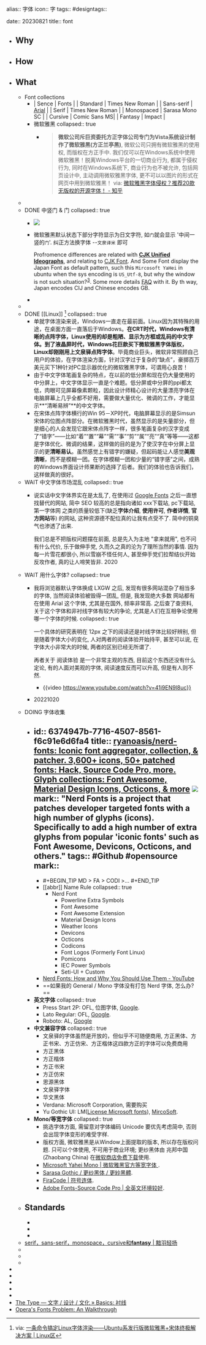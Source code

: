 alias:: 字体
icon:: 字
tags:: #designtags:: 

date:: 20230821
title:: font

- ## Why
- ## How
- ## What
  - Font collections
    - | Sence | Fonts |
      | Standard | Times New Roman |
      | Sans-serif | [Arial](https://zh.wikipedia.org/zh-cn/Arial) |
      | Serif | Times New Roman |
      | Monospaced | Sarasa Mono SC |
      | Cursive | Comic Sans MS|
      | Fantasy | Impact |
    - 微软雅黑
      collapsed:: true
      - > **微软公司斥巨资委托方正字体公司专门为Vista系统设计制作了微软雅黑(方正兰亭黑)**, 微软公司只拥有微软雅黑的使用权, 而版权在方正手中. 我们仅可以在Windows系统中使用微软雅黑！脱离Windows平台的一切商业行为, 都属于侵权行为, 同时在Windows系统下, 商业行为也不被允许, 包括网页设计中, 主动调用微软雅黑字体, 更不可以以图片的形式在网页中用到微软雅黑！
        via: [微软雅黑字体侵权？推荐20款无版权的开源字体！ - 知乎](https://zhuanlan.zhihu.com/p/49049779)
  -
  - DONE 中竖门 & 门
    collapsed:: true
    - ![](../assets/japan-men.webp)
    - 微软雅黑默认状态下部分字符显示为日文字符, 如`门`就会显示 '中间一竖的`门`'. 纠正方法换字体 --`文泉译米` 即可
      
      Profromence differences are related with [**CJK Unified Ideographs**](https://en.wikipedia.org/wiki/CJK_Unified_Ideographs), and relating to [CJK Font](https://en.wikipedia.org/wiki/List_of_CJK_fonts). And Some Font display the Japan Font as default pattern, such this `Mircosoft YaHei` in ubuntu when the sys encoding is `US_Utf-8`, but why the window is not such situation?<sup>[3](#j3)</sup>. Some more details [FAQ](https://www.unicode.org/faq/han_cjk.html) with it. By th way, Japan encodes CIJ and Chinese encodes GB.
    -
  -
  - DONE [[Linux]] [^linux]
    collapsed:: true
    - 单就字体渲染来说，Windows一直走在最前面。Linux因为其特殊的用途，在桌面方面一直落后于Windows。**在CRT时代，Windows有清晰的点阵字体，Linux使用的却是粗陋、显示为方框或乱码的中文字体。到了液晶屏时代，Windows花巨款买下微软雅黑字体版权，Linux却刚刚用上文泉驿点阵字体**。毕竟商业巨头，微软非常照顾自己用户的体验，在字体渲染方面，针对汉字过于复杂的“缺点”，豪掷百万美元买下1种针对PC显示器优化的微软雅黑字体，可谓用心良苦！
    - 由于中文字体笔画复杂的特点，在以前的低分屏和现在仍大量使用的中分屏上，中文字体显示一直是个难题。低分屏或中分屏的ppi都太低，肉眼可见屏幕像素颗粒，因此设计师精心设计的大量漂亮字体在电脑屏幕上几乎全都不好用，需要做大量优化、微调的工作，才能显示**“清晰易辨”**的中文字体。
    - 在宋体点阵字体横行的Win 95－XP时代，电脑屏幕显示的是Simsun宋体的位图点阵部分。在微软雅黑时代，虽然显示的是矢量部分，但是细心的人会发现它跟宋体点阵字一样，很多笔画复杂的汉字变成了“错字”——比如“着”“置”“幕”“需”“事”“剪”“属”“亮”“真”等等——这都是字体优化、微调的结果，这样做的目的是为了使汉字在中分屏上显示的更**清晰易认**。虽然感觉上有错字的嫌疑，但起码能让人感觉**美观清晰**，而不是模糊一团。在字体模糊一团和少量的“错字感”之间，成熟的Windows界面设计师果断的选择了后者。我们的体验也告诉我们，这样做真的很好。
  - WAIT 中文字体市场混乱
    collapsed:: true
    - 说实话中文字体界实在是太乱了, 在使用过 [Google Fonts](https://fonts.google.com) 之后一直想找替代的网站, 简中 SEO 较高的总是指向诸如 xxx下载站, pc下载站, 第一字体网 之类的质量较低下(缺乏**字体介绍**, **使用许可**, **作者详情**, **官方网站**等) 的网站, 这种资源德不配位真的让我有点受不了. 简中的铜臭气也渗透了出来.
      
      我们总是不把版权问题摆在前面, 总是先入为主地 "拿来就用", 也不问有什么代价, 乐于做伸手党, 久而久之真的沦为了理所当然的事情. 因为每一片雪花都很小, 所以雪崩不怪任何人, 甚至伸手党们拉帮结伙开始反攻作者, 真的让人啼笑皆非.
      2020
  - WAIT 用什么字体?
    collapsed:: true
    - 我将浏览器默认字体换成 LXGW 之后, 发现有很多网站混杂了相当多的字体, 当然阅读体验被毁得一团乱, 但是, 我发现绝大多数 网站都有在使用 Arial 这个字体, 尤其是在国外, 频率非常高. 之后查了查资料, 关于这个字体和非衬线字体有较大的争论, 尤其是人们在互相争论使用哪一个字体的时候. 
      collapsed:: true
      
      一个具体的研究表明在 12px 之下的阅读还是衬线字体比较好辨别, 但是随着字体大小的变化, 人对两者的阅读体验开始持平, 甚至可以说, 在字体大小非常大的时候, 两者的区别已经无所谓了.
      
      再者关于 阅读体验 是一个非常主观的东西, 目前这个东西还没有什么定论, 有的人面对美观的字体, 阅读速度反而可以升高, 但是有人则不然.
      - {{video https://www.youtube.com/watch?v=41i9EN9l8uc}}
    - 20221020
  - DOING 字体收集
    - id:: 6374947b-7716-4507-8561-f6c91e6d6fa4
      title:: [ryanoasis/nerd-fonts: Iconic font aggregator, collection, & patcher. 3,600+ icons, 50+ patched fonts: Hack, Source Code Pro, more. Glyph collections: Font Awesome, Material Design Icons, Octicons, & more](https://github.com/ryanoasis/nerd-fonts) ![](https://img.shields.io/github/stars/ryanoasis/nerd-fonts)
      mark:: "Nerd Fonts is a project that patches developer targeted fonts with a high number of glyphs (icons). Specifically to add a high number of extra glyphs from popular 'iconic fonts' such as Font Awesome, Devicons, Octicons, and others."
      tags:: #Github #opensource 
      mark::
      -
        - #+BEGIN_TIP
          MD > FA > CODI >...
          #+END_TIP
      - [[abbr]] Name Rule
        collapsed:: true
        - Nerd Font
          - Powerline Extra Symbols
          - Font Awesome
          - Font Awesome Extension
          - Material Design Icons
          - Weather Icons
          - Devicons
          - Octicons
          - Codicons
          - Font Logos (Formerly Font Linux)
          - Pomicons
          - IEC Power Symbols
          - Seti-UI + Custom
      - [Nerd Fonts: How and Why You Should Use Them - YouTube](https://www.youtube.com/watch?v=w9wqIEk5Cqo)
      - ==如果我的 General / Mono 字体没有打包 Nerd 字体, 怎么办?==
    - **英文字体**
      collapsed:: true
      - Press Start 2P: OFL, 位图字体, [Google](https://fonts.google.com/specimen/Press+Start+2P#standard-styles).
      - Lato Regular: OFL, [Google](https://fonts.google.com/specimen/Lato).
      - Roboto: AL, [Google](https://fonts.google.com/specimen/Roboto)
    - **中文兼容字体**
      collapsed:: true
      - 文泉驿的字体虽然是开放的，但似乎不可随便商用, 方正黑体、方正书宋、方正仿宋、方正楷体这四款方正的字体可以免费商用
      - 方正黑体
      - 方正楷体
      - 方正书宋
      - 方正仿宋
      - 思源黑体
      - 文泉驿字体
      - 华文黑体
      - Verdana: Microsoft Corporation, 需要购买
      - Yu Gothic UI: LM([License Microsoft fonts](https://www.fonts.com/content/microsoft-typography)), [MircoSoft](https://docs.microsoft.com/en-us/typography/font-list/yu-gothic).
    - **Mono/等宽字体**
      collapsed:: true
      - 挑选字体方面, 需留意对字体编码 Unicode 要优先考虑简中, 否则会出现字体变形的难受字样.
      - 版权方面, 微软雅黑是从Window上面提取的版本, 所以存在版权问题. 只可以个体使用, 不可用于商业环境; 更纱黑体由 兆邦中国(Zhaobang China) 在[微软商店免费下载](https://www.microsoft.com/zh-cn/p/%E6%9B%B4%E7%BA%B1%E9%BB%91%E4%BD%93/9mw0m424ncz7)使用.
      - [Microsoft Yahei Mono | 微软雅黑官方等宽字体 ](https://github.com/cheny-m/Microsoft-Yahei-Mono).
      - [Sarasa Gothic / 更纱黑体 / 更紗黑體](https://github.com/be5invis/Sarasa-Gothic).
      - [FiraCode | 符号连体](https://github.com/tonsky/FiraCode).
      - [Adobe Fonts-Source Code Pro | 全英文环境较好](https://github.com/adobe-fonts/source-code-pro).
  - Standards
    -
    -
    -
    -
  - [serif，sans-serif，monospace，cursive和**fantasy** | 黯羽轻扬](http://www.ayqy.net/blog/serif%EF%BC%8Csans-serif%EF%BC%8Cmonospace%EF%BC%8Ccursive%E5%92%8Cfantasy/)
  -
  -
  -
-
-
-
- [^linux]: via: [一条命令搞定Linux字体渲染——Ubuntu系发行版微软雅黑+宋体终极解决方案 | Linux区](https://linux.zone/278)
- [^Collection]: via: [「免版权字体」收集网站，已收藏了 45 款免费商用字体 - V2EX](https://v2ex.com/t/627989#; )
- [The Type — 文字 / 设计 / 文化 » Basics: 衬线](https://www.thetype.com/2010/01/1814/)
- [Opera's Fonts Problem: An Walkthrough](https://jedi.org/opera/FontTest/)